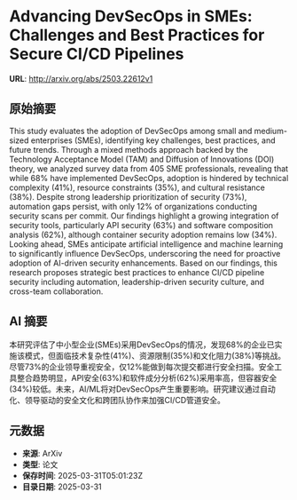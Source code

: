 # Advancing DevSecOps in SMEs: Challenges and Best Practices for Secure CI/CD Pipelines

**URL**: http://arxiv.org/abs/2503.22612v1

## 原始摘要

This study evaluates the adoption of DevSecOps among small and medium-sized
enterprises (SMEs), identifying key challenges, best practices, and future
trends. Through a mixed methods approach backed by the Technology Acceptance
Model (TAM) and Diffusion of Innovations (DOI) theory, we analyzed survey data
from 405 SME professionals, revealing that while 68% have implemented
DevSecOps, adoption is hindered by technical complexity (41%), resource
constraints (35%), and cultural resistance (38%). Despite strong leadership
prioritization of security (73%), automation gaps persist, with only 12% of
organizations conducting security scans per commit.
  Our findings highlight a growing integration of security tools, particularly
API security (63%) and software composition analysis (62%), although container
security adoption remains low (34%). Looking ahead, SMEs anticipate artificial
intelligence and machine learning to significantly influence DevSecOps,
underscoring the need for proactive adoption of AI-driven security
enhancements. Based on our findings, this research proposes strategic best
practices to enhance CI/CD pipeline security including automation,
leadership-driven security culture, and cross-team collaboration.


## AI 摘要

本研究评估了中小型企业(SMEs)采用DevSecOps的情况，发现68%的企业已实施该模式，但面临技术复杂性(41%)、资源限制(35%)和文化阻力(38%)等挑战。尽管73%的企业领导重视安全，仅12%能做到每次提交都进行安全扫描。安全工具整合趋势明显，API安全(63%)和软件成分分析(62%)采用率高，但容器安全(34%)较低。未来，AI/ML将对DevSecOps产生重要影响。研究建议通过自动化、领导驱动的安全文化和跨团队协作来加强CI/CD管道安全。

## 元数据

- **来源**: ArXiv
- **类型**: 论文
- **保存时间**: 2025-03-31T05:01:23Z
- **目录日期**: 2025-03-31
